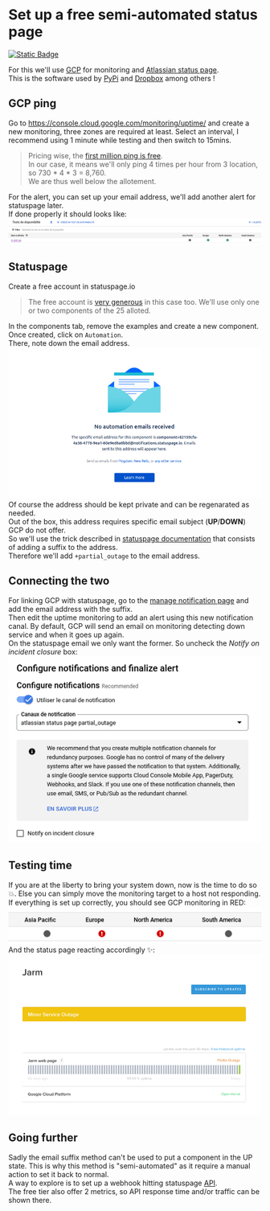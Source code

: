 # Set up a free semi-automated status page
[![Static Badge](https://img.shields.io/badge/live_example-chartreuse)](https://jarm.statuspage.io/)  

For this we'll use [GCP](https://cloud.google.com) for monitoring and [Atlassian status page](https://statuspage.io).  
This is the software used by [PyPi](https://status.python.org/) and [Dropbox](https://status.dropbox.com/) among others !


## GCP ping

Go to https://console.cloud.google.com/monitoring/uptime/
and create a new monitoring, three zones are required at least.
Select an interval, I recommend using 1 minute while testing and then switch to 15mins.
> Pricing wise, the [first million ping is free](https://cloud.google.com/stackdriver/pricing).  
> In our case, it means we'll only ping 4 times per hour from 3 location, so 730 * 4 * 3 = 8,760.  
> We are thus well below the allotement.  

For the alert, you can set up your email address, we'll add another alert for statuspage later.  
If done properly it should looks like:
![monitoring up and green](images/gcp_up.png)


## Statuspage

Create a free account in statuspage.io

> The free account is [very generous](https://www.atlassian.com/software/statuspage/pricing) in this case too.
> We'll use only one or two components of the 25 alloted.

In the components tab, remove the examples and create a new component. Once created, click on `Automation`.  
There, note down the email address. 
![email address shown in web page](images/automation_address.png)
Of course the address should be kept private and can be regenarated as needed.  
Out of the box, this address requires specific email subject (**UP**/**DOWN**) GCP do not offer.  
So we'll use the trick described in [statuspage documentation](https://support.atlassian.com/statuspage/docs/get-started-with-email-automation/) that consists of adding a suffix to the address.  
Therefore we'll add `+partial_outage` to the email address.  

## Connecting the two
For linking GCP with statuspage, go to the [manage notification page](https://console.cloud.google.com/monitoring/alerting/notifications) and add the email address with the suffix.  
Then edit the uptime monitoring to add an alert using this new notification canal. By default, GCP will send an email on monitoring detecting down service and when it goes up again.  
On the statuspage email we only want the former. So uncheck the *Notify on incident closure* box:
![box to uncheck](images/uncheck_success_update.png)

## Testing time

If you are at the liberty to bring your system down, now is the time to do so 💥. Else you can simply move the monitoring target to a host not responding.  
If everything is set up correctly, you should see GCP monitoring in RED:
![monitoring in red](images/gcp_down.png)  
And the status page reacting accordingly ✨:  
![status page in outage mode](images/status_page_down.png)

## Going further
Sadly the email suffix method can't be used to put a component in the UP state. This is why this method is "semi-automated" as it require a manual action to set it back to normal.  
A way to explore is to set up a webhook hitting statuspage [API](https://developer.statuspage.io/#operation/patchPagesPageIdComponentsComponentId).  
The free tier also offer 2 metrics, so API response time and/or traffic can be shown there.